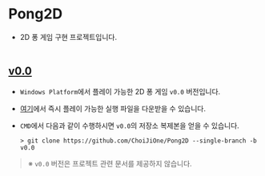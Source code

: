 # Pong2D
- 2D 퐁 게임 구현 프로젝트입니다.
<br><br>


## [v0.0](https://github.com/ChoiJiOne/Pong2D/tree/v0.0)
- `Windows Platform`에서 플레이 가능한 2D 퐁 게임 `v0.0` 버전입니다.
- [여기](https://github.com/ChoiJiOne/Pong2D/releases/tag/v0.0)에서 즉시 플레이 가능한 실행 파일을 다운받을 수 있습니다.
- `CMD`에서 다음과 같이 수행하시면 `v0.0`의 저장소 복제본을 얻을 수 있습니다.
  
  ```
  > git clone https://github.com/ChoiJiOne/Pong2D --single-branch -b v0.0
  ```

> ※ `v0.0` 버전은 프로젝트 관련 문서를 제공하지 않습니다.
